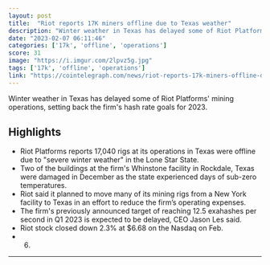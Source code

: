 ```yaml
---
layout: post
title:  "Riot reports 17K miners offline due to Texas weather"
description: "Winter weather in Texas has delayed some of Riot Platforms' mining operations, setting back the firm's hash rate goals for 2023."
date: "2023-02-07 06:11:46"
categories: ['17k', 'offline', 'operations']
score: 31
image: "https://i.imgur.com/2lpvz5g.jpg"
tags: ['17k', 'offline', 'operations']
link: "https://cointelegraph.com/news/riot-reports-17k-miners-offline-due-to-texas-weather"
---
```


Winter weather in Texas has delayed some of Riot Platforms' mining operations, setting back the firm's hash rate goals for 2023.

## Highlights

- Riot Platforms reports 17,040 rigs at its operations in Texas were offline due to "severe winter weather" in the Lone Star State.
- Two of the buildings at the firm's Whinstone facility in Rockdale, Texas were damaged in December as the state experienced days of sub-zero temperatures.
- Riot said it planned to move many of its mining rigs from a New York facility to Texas in an effort to reduce the firm’s operating expenses.
- The firm's previously announced target of reaching 12.5 exahashes per second in Q1 2023 is expected to be delayed, CEO Jason Les said.
- Riot stock closed down 2.3% at $6.68 on the Nasdaq on Feb.
- 6.

---
